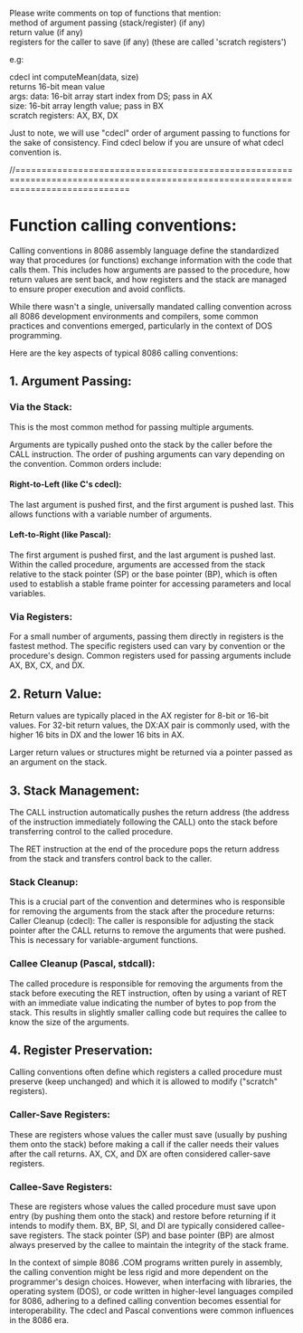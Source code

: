
Please write comments on top of functions that mention:<br>
    method of argument passing (stack/register) (if any)<br>
    return value (if any)<br>
    registers for the caller to save (if any) (these are called 'scratch registers')<br>

e.g:

cdecl int computeMean(data, size) <br>
returns 16-bit mean value <br>
args: data: 16-bit array start index from DS; pass in AX <br>
        size: 16-bit array length value; pass in BX <br>
scratch registers: AX, BX, DX <br>


Just to note,
we will use "cdecl" order of argument passing to functions for the sake of consistency. Find cdecl below if you are unsure of what cdecl convention is.

//==================================================================================================================================

# Function calling conventions:

Calling conventions in 8086 assembly language define the standardized way that procedures (or functions) exchange information with the code that calls them. This includes how arguments are passed to the procedure, how return values are sent back, and how registers and the stack are managed to ensure proper execution and avoid conflicts.

While there wasn't a single, universally mandated calling convention across all 8086 development environments and compilers, some common practices and conventions emerged, particularly in the context of DOS programming.

Here are the key aspects of typical 8086 calling conventions:

## 1. Argument Passing:

### Via the Stack:

 This is the most common method for passing multiple arguments.

Arguments are typically pushed onto the stack by the caller before the CALL instruction.
The order of pushing arguments can vary depending on the convention. Common orders include:

#### Right-to-Left (like C's cdecl):
 The last argument is pushed first, and the first argument is pushed last. This allows functions with a variable number of arguments.
#### Left-to-Right (like Pascal):
 The first argument is pushed first, and the last argument is pushed last.
Within the called procedure, arguments are accessed from the stack relative to the stack pointer (SP) or the base pointer (BP), which is often used to establish a stable frame pointer for accessing parameters and local variables.

### Via Registers:
 For a small number of arguments, passing them directly in registers is the fastest method. The specific registers used can vary by convention or the procedure's design. Common registers used for passing arguments include AX, BX, CX, and DX.


## 2. Return Value:

Return values are typically placed in the AX register for 8-bit or 16-bit values.
For 32-bit return values, the DX:AX pair is commonly used, with the higher 16 bits in DX and the lower 16 bits in AX.

Larger return values or structures might be returned via a pointer passed as an argument on the stack.


## 3. Stack Management:

The CALL instruction automatically pushes the return address (the address of the instruction immediately following the CALL) onto the stack before transferring control to the called procedure.

The RET instruction at the end of the procedure pops the return address from the stack and transfers control back to the caller.

### Stack Cleanup:
 This is a crucial part of the convention and determines who is responsible for removing the arguments from the stack after the procedure returns:
Caller Cleanup (cdecl): The caller is responsible for adjusting the stack pointer after the CALL returns to remove the arguments that were pushed. This is necessary for variable-argument functions.

### Callee Cleanup (Pascal, stdcall):
 The called procedure is responsible for removing the arguments from the stack before executing the RET instruction, often by using a variant of RET with an immediate value indicating the number of bytes to pop from the stack. This results in slightly smaller calling code but requires the callee to know the size of the arguments.

## 4. Register Preservation:

Calling conventions often define which registers a called procedure must preserve (keep unchanged) and which it is allowed to modify ("scratch" registers).

### Caller-Save Registers: 
These are registers whose values the caller must save (usually by pushing them onto the stack) before making a call if the caller needs their values after the call returns. AX, CX, and DX are often considered caller-save registers.
### Callee-Save Registers:
 These are registers whose values the called procedure must save upon entry (by pushing them onto the stack) and restore before returning if it intends to modify them. BX, BP, SI, and DI are typically considered callee-save registers. The stack pointer (SP) and base pointer (BP) are almost always preserved by the callee to maintain the integrity of the stack frame.

In the context of simple 8086 .COM programs written purely in assembly, the calling convention might be less rigid and more dependent on the programmer's design choices. However, when interfacing with libraries, the operating system (DOS), or code written in higher-level languages compiled for 8086, adhering to a defined calling convention becomes essential for interoperability. The cdecl and Pascal conventions were common influences in the 8086 era.
